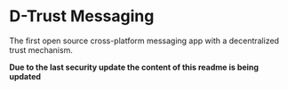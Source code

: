 # D-Trust Messaging
The first open source cross-platform messaging app with a decentralized trust mechanism.

**Due to the last security update the content of this readme is being updated**
